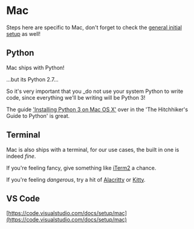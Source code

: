 # Mac

Steps here are specific to Mac, don't forget to check the [general initial setup](./overview.md) as well!

## Python

Mac ships with Python!

...but its Python 2.7...

So it's very important that you \_do not use your system Python to write code, since everything we'll be writing will be Python 3!

The guide ['Installing Python 3 on Mac OS X'](https://docs.python-guide.org/starting/install3/osx/) over in the 'The Hitchhiker's Guide to Python' is great.

## Terminal

Mac is also ships with a terminal, for our use cases, the built in one is indeed _fine_.

If you're feeling fancy, give something like [iTerm2](https://iterm2.com/) a chance.

If you're feeling _dangerous_, try a hit of [Alacritty](https://github.com/alacritty/alacritty) or [Kitty](https://sw.kovidgoyal.net/kitty/).

## VS Code

[https://code.visualstudio.com/docs/setup/mac](https://code.visualstudio.com/docs/setup/mac)
